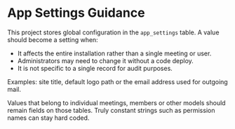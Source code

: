 # App Settings Guidance

This project stores global configuration in the `app_settings` table. A value should become a setting when:

* It affects the entire installation rather than a single meeting or user.
* Administrators may need to change it without a code deploy.
* It is not specific to a single record for audit purposes.

Examples: site title, default logo path or the email address used for outgoing mail.

Values that belong to individual meetings, members or other models should remain fields on those tables. Truly constant strings such as permission names can stay hard coded.
